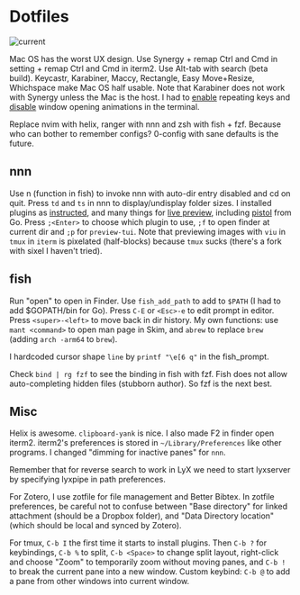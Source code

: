 
Dotfiles
==============

![current](https://github.com/mortang2410/dotfiles/assets/3200308/98c18c21-6158-4701-8821-74c624f73ce2)

Mac OS has the worst UX design.
Use Synergy + remap Ctrl and Cmd in setting + remap Ctrl and Cmd in iterm2.
Use Alt-tab with search (beta build).
Keycastr, Karabiner, Maccy, Rectangle, Easy Move+Resize, Whichspace make Mac OS half usable. Note that Karabiner does not work with Synergy unless the Mac is the host. I had to [enable](https://www.macworld.com/article/351347/how-to-activate-key-repetition-through-the-macos-terminal.html) repeating keys and [disable](https://apple.stackexchange.com/questions/14001/how-to-turn-off-all-animations-on-os-x) window opening animations in the terminal.

Replace nvim with helix, ranger with nnn and zsh with fish + fzf. Because who can bother to remember configs? 0-config with sane defaults is the future.

nnn
----
Use n (function in fish) to invoke nnn with auto-dir entry disabled and cd on quit. Press `td` and `ts` in nnn to display/undisplay folder sizes. I installed plugins as [instructed](https://github.com/jarun/nnn/tree/master/plugins), and many things for [live preview](https://github.com/jarun/nnn/blob/master/plugins/preview-tui#LL29), including [pistol](https://github.com/doronbehar/pistol#from-source) from Go. Press `;<Enter>` to choose which plugin to use, `;f` to open finder at current dir and `;p` for `preview-tui`. Note that previewing images with `viu` in `tmux` in `iterm` is pixelated (half-blocks) because `tmux` sucks (there's a fork with sixel I haven't tried). 

fish
----
Run "open" to open in Finder. Use `fish_add_path` to add to `$PATH` (I had to add $GOPATH/bin for Go). Press `C-E` or `<Esc>-e` to edit prompt in editor. Press `<super>-<left>` to move back in dir history. My own functions: use `mant <command>` to open man page in Skim, and `abrew` to replace `brew` (adding `arch -arm64` to `brew`).

I hardcoded cursor shape `line` by `printf "\e[6 q"` in the fish_prompt.

Check `bind | rg fzf`  to see the binding in fish with fzf. Fish does not allow auto-completing hidden files (stubborn author). So fzf is the next best. 

Misc
----
Helix is awesome. `clipboard-yank` is nice.
I also made F2 in finder open iterm2.
iterm2's preferences is stored in `~/Library/Preferences` like other programs. I changed "dimming for inactive panes" for `nnn`.

Remember that for reverse search to work in LyX we need to start lyxserver by specifying lyxpipe in path preferences.

For Zotero, I use zotfile for file management and Better Bibtex. In zotfile preferences, be careful not to confuse between "Base directory" for linked attachment (should be a Dropbox folder), and "Data Directory location" (which should be local and synced by Zotero).

For tmux, `C-b I` the first time it starts to install plugins. Then `C-b ?` for keybindings, `C-b %` to split, `C-b <Space>` to change split layout, right-click and choose "Zoom" to temporarily zoom without moving panes, and `C-b !` to break the current pane into a new window. Custom keybind: `C-b @` to add a pane from other windows into current window. 
